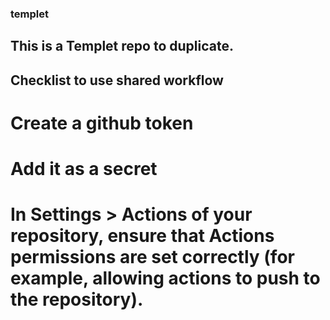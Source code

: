 ### templet
## This is a Templet repo to duplicate.

## Checklist to use shared workflow

# Create a github token 
# Add it as a secret
# In Settings > Actions of your repository, ensure that Actions permissions are set correctly (for example, allowing actions to push to the repository).
